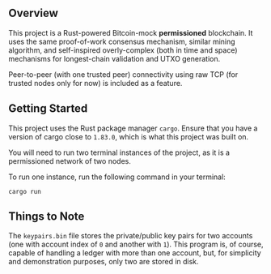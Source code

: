 ## Overview

This project is a Rust-powered Bitcoin-mock **permissioned** blockchain. It uses the same proof-of-work consensus mechanism, similar mining algorithm, and self-inspired overly-complex (both in time and space) mechanisms for longest-chain validation and UTXO generation.

Peer-to-peer (with one trusted peer) connectivity using raw TCP (for trusted nodes only for now) is included as a feature.

## Getting Started

This project uses the Rust package manager `cargo`. Ensure that you have a version of cargo close to `1.83.0`, which is what this project was built on.

You will need to run two terminal instances of the project, as it is a permissioned network of two nodes.

To run one instance, run the following command in your terminal:

```
cargo run
```

## Things to Note

The `keypairs.bin` file stores the private/public key pairs for two accounts (one with account index of `0` and another with `1`). This program is, of course, capable of handling a ledger with more than one account, but, for simplicity and demonstration purposes, only two are stored in disk.
